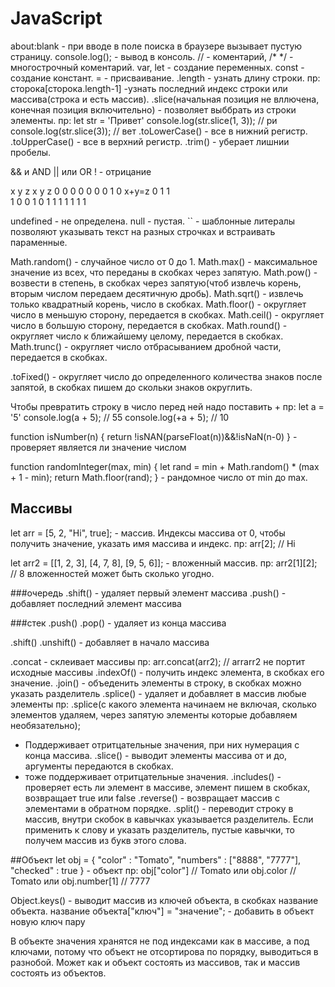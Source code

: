 # JavaScript
about:blank - при вводе в поле поиска в браузере вызывает пустую страницу.
console.log(); - вывод в консоль.
// - коментарий, /* */ - многострочный коментарий.
var, let - создание переменных.
const - создание констант.
= - присваивание.
.length - узнать длину строки.
пр: сторока[сторока.length-1] -узнать последний индекс строки или массива(строка и есть массив).
.slice(начальная позиция не вллючена, конечная позиция включительно) - позволяет выббрать из строки элементы.
пр: let str = 'Привет'
    console.log(str.slice(1, 3)); // ри
    console.log(str.slice(3)); // вет
.toLowerCase() - все в нижний регистр.
.toUpperCase() - все в верхний регистр.
.trim() - уберает лишнии пробелы.

&& и AND               || или OR        ! - отрицание

x y z                  x y z
0 0 0                  0 0 0
0 1 0      x+y=z       0 1 1      
1 0 0                  1 0 1
1 1 1                  1 1 1

undefined - не определена.
null - пустая.
`` - шаблонные литералы позволяют указывать текст на разных строчках и встраивать параменные.

Math.random() - случайное число от 0 до 1.
Math.max() - максимальное значение из всех, что переданы в скобках через запятую.
Math.pow() - возвести в степень, в скобках через запятую(чтоб извлечь корень, вторым числом передаем десятичную дробь).
Math.sqrt() - извлечь только квадратный корень, число в скобках.
Math.floor() - округляет число в меньшую сторону, передается в скобках.
Math.ceil() - округляет число в большую сторону, передается в скобках.
Math.round() - округляет число к ближайшему целому, передается в скобках.
Math.trunc() - округляет число отбрасыванием дробной части, передается в скобках.

.toFixed() - округляет число до определенного количества знаков после запятой, в скобках пишем до скольки знаков округлить.

Чтобы превратить строку в число перед ней надо поставить +
пр: let a = '5'
    console.log(a + 5); // 55
    console.log(+a + 5); // 10

function isNumber(n) {
  return !isNAN(parseFloat(n))&&!isNaN(n-0)
} - проверяет является ли значение числом

function randomInteger(max, min) {
    let rand = min + Math.random() * (max + 1 - min);
    return Math.floor(rand);
} - рандомное число от min до max.

## Массивы
let arr = [5, 2, "Hi", true]; - массив.
Индексы массива от 0, чтобы получить значение, указать имя массива и индекс.
пр: arr[2]; // Hi

let arr2 = [[1, 2, 3], [4, 7, 8], [9, 5, 6]]; - вложенный массив.
пр: arr2[1][2]; // 8
вложенностей может быть сколько угодно.

###очередь
.shift() - удаляет первый элемент массива
.push() - добавляет последний элемент массива

###стек
.push()
.pop() - удаляет из конца массива

.shift()
.unshift() - добавляет в начало массива

.concat - склеивает массивы
пр: arr.concat(arr2); // arrarr2 не портит исходные массивы
.indexOf() - получить индекс элемента, в скобках его значение.
.join() - объеденить элементы в строку, в скобках можно указать разделитель
.splice() - удаляет и добавляет в массив любые элементы
пр: .splice(с какого элемента начинаем не включая, сколько элементов удаляем, через запятую элементы которые добавляем необязательно);
- Поддерживает отритцательные значения, при них нумерация с конца массива.
.slice() - выводит элементы массива от и до, аргументы передаются в скобках.
- тоже поддерживает отритцательные значения.
.includes() - проверяет есть ли элемент в массиве, элемент пишем в скобках, возвращает true или false
.reverse() - возвращает массив с элементами в обратном порядке.
.split() - переводит строку в массив, внутри скобок в кавычках указывается разделитель.
Если применить к слову и указать разделитель, пустые кавычки, то получем массив из букв этого слова.

##Объект
let obj = {
    "color" : "Tomato",
    "numbers" : ["8888", "7777"],
    "checked" : true
} - объект
пр: obj["color"] // Tomato
или obj.color // Tomato
или obj.number[1] // 7777

Object.keys() - выводит массив из ключей объекта, в скобках название объекта.
название объекта["ключ"] = "значение"; - добавить в объект новую ключ пару

В объекте значения хранятся не под индексами как в массиве, а под ключами, потому что объект не отсортирова по порядку, выводиться в разнобой. Может как и объект состоять из массивов, так и массив состоять из объектов.
